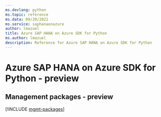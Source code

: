 ```yaml
---
ms.devlang: python
ms.topic: reference
ms.data: 09/20/2022
ms.service: saphanaonazure
author: lmazuel
title: Azure SAP HANA on Azure SDK for Python
ms.author: lmazuel
description: Reference for Azure SAP HANA on Azure SDK for Python
---
```

# Azure SAP HANA on Azure SDK for Python - preview

## Management packages - preview
[!INCLUDE [mgmt-packages](sap-hana-on-azure-mgmt-index.md)]
